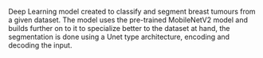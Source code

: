 Deep Learning model created to classify and segment breast tumours from a given dataset. 
The model uses the pre-trained MobileNetV2 model and builds further on to it to specialize better to the dataset at hand, 
the segmentation is done using a Unet type architecture, encoding and decoding the input.

